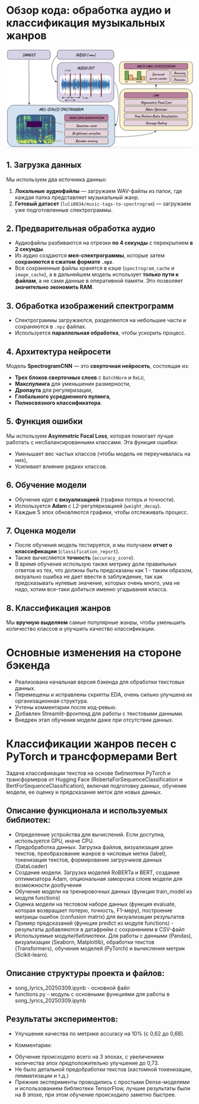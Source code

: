 # Обзор кода: обработка аудио и классификация музыкальных жанров


![Схема нового пайплайна](https://github.com/xanderkov/Music-Predictor/blob/dl_exp_2/notebooks/Bagantsova/music_tagging/pipeline_desc.png)


## 1. Загрузка данных
Мы используем два источника данных:
1. **Локальные аудиофайлы** — загружаем WAV-файлы из папок, где каждая папка представляет музыкальный жанр.
2. **Готовый датасет** (`luli0034/music-tags-to-spectrogram`) — загружаем уже подготовленные спектрограммы.

## 2. Предварительная обработка аудио
- Аудиофайлы разбиваются на отрезки **по 4 секунды** с перекрытием **в 2 секунды**.
- Из аудио создаются **мел-спектрограммы**, которые затем **сохраняются в сжатом формате `.npz`**.
- Все сохраненные файлы хранятся в кэше (`spectrogram_cache` и `image_cache`), а в дальнейшем модель использует **только пути к файлам**, а не сами данные в оперативной памяти. Это позволяет **значительно экономить RAM**.

## 3. Обработка изображений спектрограмм
- Спектрограммы загружаются, разделяются на небольшие части и сохраняются в `.npz` файлах.
- Используется **параллельная обработка**, чтобы ускорить процесс.

## 4. Архитектура нейросети
Модель **SpectrogramCNN** — это **сверточная нейросеть**, состоящая из:
- **Трех блоков сверточных слоев** с `BatchNorm` и `ReLU`,
- **Макспулинга** для уменьшения размерности,
- **Дропаута** для регуляризации,
- **Глобального усредненного пулинга**,
- **Полносвязного классификатора**.

## 5. Функция ошибки
Мы используем **Asymmetric Focal Loss**, которая помогает лучше работать с несбалансированными классами. Эта функция ошибки:
- Уменьшает вес частых классов (чтобы модель не переучивалась на них),
- Усиливает влияние редких классов.

## 6. Обучение модели
- Обучение идет **с визуализацией** (графики потерь и точности).
- Используется **Adam** с L2-регуляризацией (`weight_decay`).
- Каждые 5 эпох обновляются графики, чтобы отслеживать процесс.

## 7. Оценка модели
- После обучения модель тестируется, и мы получаем **отчет о классификации** (`classification_report`).
- Также вычисляется **точность** (`accuracy_score`).
- В время обучения использую также метрику доли правильных ответов из тех, что должны быть предсказаны как 1 - таким образом, визуально ошибка не дает ввести в заблуждение, так как предсказывать нулевые значение, которых очень много, ума не надо, хотим все-таки добиться именно угадывания класса.

## 8. Классификация жанров
Мы **вручную выделяем** самые популярные жанры, чтобы уменьшить количество классов и улучшить качество классификации.


# Основные изменения на стороне бэкенда

- Реализована начальная версия бэкенда для обработки текстовых данных.
- Перемещены и исправлены скрипты EDA, очень сильно улучшена их организационная структура.
- Учтены комментарии после код-ревью.
- Добавлен Streamlit-фронтенд для работы с текстовыми данными.
- Внедрен этап обучения модели даже при отсутствии данных.


# Классификации жанров песен с PyTorch и трансформерами Bert

Задача классификации текстов на основе библиотеки PyTorch и трансформеров от Hugging Face (RobertaForSequenceClassification и BertForSequenceClassification), включая подготовку данных, обучение модели, ее оценку и предсказание меток для новых данных.


## Описание функционала и используемых библиотек:
-	Определение устройства для вычислений. Если доступна, используется GPU, иначе CPU.
-	Предобработка данных. Загрузка файлов, визуализация длин текстов, преобразование жанров в числовые метки (label), токенизация текстов, формирование загрузчиков данных (DataLoader)
-	Создание модели. Загрузка моделей RoBERTa и BERT, создание оптимизатора Adam, опциональная заморозка слоев модели для возможности дообучения
-	Обучение модели на тренировочных данных (функция train_model из модуля functions)
-	Оценка модели на тестовом наборе данных (функция evaluate, которая возвращает потерю, точность, F1-меру), построение матрицы ошибок (confusion matrix) для визуализации результатов
-	Пример предсказаний (функция predict из модуля functions) - результаты добавляются в датафрейм с сохранением в CSV-файл
-	Используемые модули/библиотеки. Для работы с данными (Pandas), визуализации (Seaborn, Matplotlib), обработки текстов (Transformers), обучения моделей (PyTorch) и вычисления метрик (Scikit-learn).
## Описание структуры проекта и файлов:
-	song_lyrics_20250309.ipynb - основной файл
-	functions.py - модуль с основными функциями для работы в song_lyrics_20250309.ipynb
## Результаты экспериментов:
-	Улучшение качества по метрике accuracy на 10% (с 0,62 до 0,68).
 
-	Комментарии:
*	Обучение происходило всего на 3 эпохах, с увеличением количества эпох предположительно улучшение до 0,73. 
*	Не было детальной предобработки текстов (кастомной токенизации, лемматизации и т.д.)
*	Прежние эксперименты проводились с простыми Dense-моделями и использованием библиотеки TensorFlow, лучшие результаты были на 8 эпохе, при этом обучение происходило заметно быстрее.


